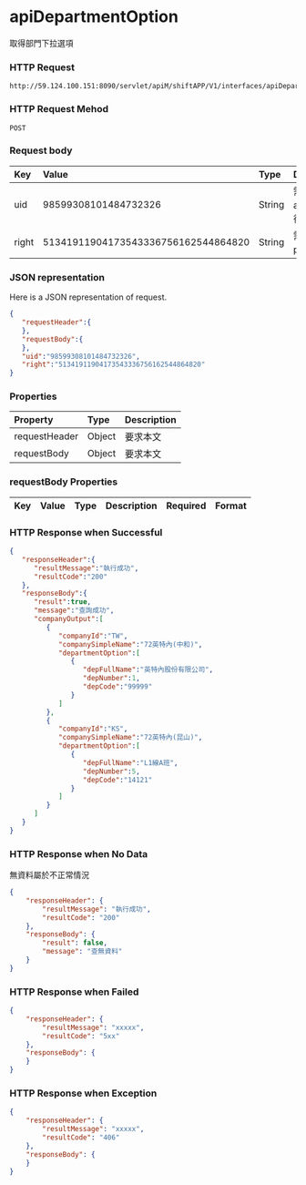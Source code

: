 # apiDepartmentOption
取得部門下拉選項

### HTTP Request
```
http://59.124.100.151:8090/servlet/apiM/shiftAPP/V1/interfaces/apiDepartmentOption
```

### HTTP Request Mehod
```
POST
```

### Request body
| Key | Value | Type | Description |
|:----------|:-------------|:-----|:------------|
| uid | 98599308101484732326 | String | 需透過apiLogin取得
| right | 51341911904173543336756162544864820 | String | 需透過piLogin取得 |

### JSON representation
Here is a JSON representation of request.
```json
{
   "requestHeader":{  
   },
   "requestBody":{
   },
   "uid":"98599308101484732326",
   "right":"51341911904173543336756162544864820"
}
```

### Properties
| Property | Type | Description |
|:---------|:-----|:------------|
| requestHeader | Object | 要求本文 |
| requestBody | Object | 要求本文 |

### requestBody Properties
| Key | Value | Type | Description | Required | Format |
|:----------|:-------------|:-----|:------------|:------------|:------------|

### HTTP Response when Successful
```json
{
   "responseHeader":{
      "resultMessage":"執行成功",
      "resultCode":"200"
   },
   "responseBody":{
      "result":true,
      "message":"查詢成功",
      "companyOutput":[
         {
            "companyId":"TW",
            "companySimpleName":"72英特內(中和)",
            "departmentOption":[
               {
                  "depFullName":"英特內股份有限公司",
                  "depNumber":1,
                  "depCode":"99999"
               }
            ]
         },
         {
            "companyId":"KS",
            "companySimpleName":"72英特內(昆山)",
            "departmentOption":[
               {
                  "depFullName":"L1線A班",
                  "depNumber":5,
                  "depCode":"14121"
               }
            ]
         }
      ]
   }
}
```

### HTTP Response when No Data
無資料屬於不正常情況
```json
{
    "responseHeader": {
        "resultMessage": "執行成功",
        "resultCode": "200"
    },
    "responseBody": {
        "result": false,
        "message": "查無資料"
    }
}
```

### HTTP Response when Failed
```json
{
    "responseHeader": {
        "resultMessage": "xxxxx",
        "resultCode": "5xx"
    },
    "responseBody": {
    }
}
```

### HTTP Response when Exception
```json
{
    "responseHeader": {
        "resultMessage": "xxxxx",
        "resultCode": "406"
    },
    "responseBody": {
    }
}
```
